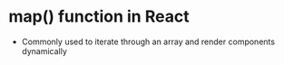 # map() function in React

- Commonly used to iterate through an array and render components dynamically
